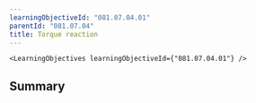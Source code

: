 ```yaml
---
learningObjectiveId: "081.07.04.01"
parentId: "081.07.04"
title: Torque reaction
---
```


```tsx eval
<LearningObjectives learningObjectiveId={"081.07.04.01"} />
```

## Summary
